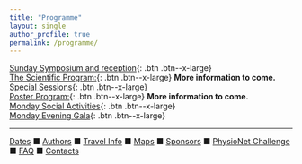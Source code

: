 ```yaml
---
title: "Programme"
layout: single
author_profile: true
permalink: /programme/
---
```


[Sunday Symposium and reception](../sunday){: .btn .btn--x-large}\
[The Scientific Program:](../programme){: .btn .btn--x-large} **More information to come.**\
[Special Sessions](../special){: .btn .btn--x-large}\
[Poster Program:](../programme){: .btn .btn--x-large} **More information to come.**\
[Monday Social Activities](../activities){: .btn .btn--x-large}\
[Monday Evening Gala](../gala){: .btn .btn--x-large}

---

[Dates](../dates/) &#9632; [Authors](../authors) &#9632; [Travel Info](../travel/) &#9632; [Maps](../map) &#9632; [Sponsors](../sponsors/) &#9632; [PhysioNet Challenge](../challenge/) &#9632; [FAQ](../faq/) &#9632; [Contacts](../contact/)
